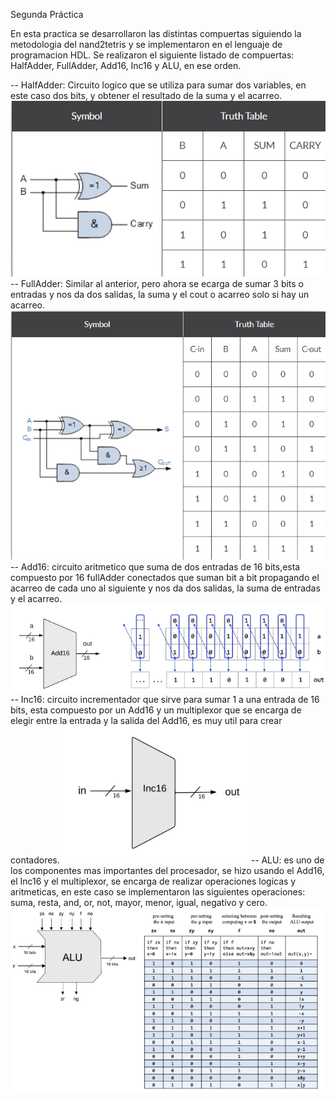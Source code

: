 Segunda Práctica

En esta practica se desarrollaron las distintas compuertas siguiendo la metodologia del nand2tetris y se implementaron en el lenguaje de programacion HDL.
Se realizaron el siguiente listado de compuertas: HalfAdder, FullAdder, Add16, Inc16 y ALU, en ese orden.

-- HalfAdder: Circuito logico que se utiliza para sumar dos variables, en este caso dos bits, y obtener el resultado de la suma y el acarreo.
![halfAdder](/source/halfAdder.png)
-- FullAdder: Similar al anterior, pero ahora se ecarga de sumar 3 bits o entradas y nos da dos salidas, la suma y el cout o acarreo solo si hay un acarreo.
![fullAdder](/source/fullAdder.png)
-- Add16: circuito aritmetico que suma de dos entradas de 16 bits,esta compuesto por 16 fullAdder conectados que suman bit a bit propagando el acarreo de cada uno al siguiente y nos da dos salidas, la suma de entradas y el acarreo.
![add16](/source/add16.png)
-- Inc16: circuito incrementador que sirve para sumar 1 a una entrada de 16 bits, esta compuesto por un Add16 y un multiplexor que se encarga de elegir entre la entrada y la salida del Add16, es muy util para crear contadores.
![inc16](/source/inc16.png)
-- ALU: es uno de los componentes mas importantes del procesador, se hizo usando el Add16, el Inc16 y el multiplexor, se encarga de realizar operaciones logicas y aritmeticas, en este caso se implementaron las siguientes operaciones: suma, resta, and, or, not, mayor, menor, igual, negativo y cero.
![alu](/source/alu.png)

